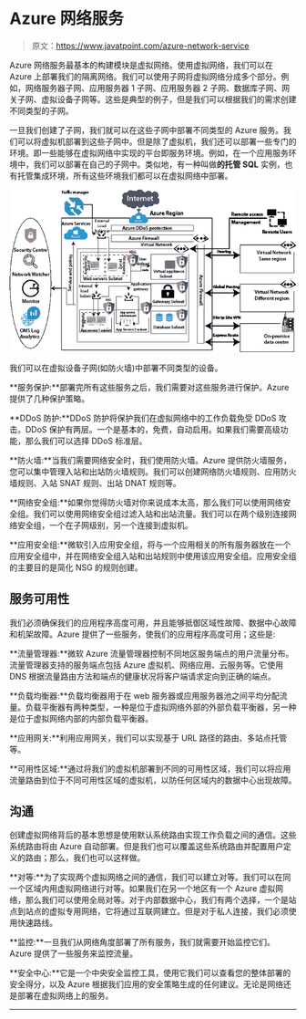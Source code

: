 # Azure 网络服务

> 原文：<https://www.javatpoint.com/azure-network-service>

Azure 网络服务最基本的构建模块是虚拟网络。使用虚拟网络，我们可以在 Azure 上部署我们的隔离网络。我们可以使用子网将虚拟网络分成多个部分。例如，网络服务器子网、应用服务器 1 子网、应用服务器 2 子网、数据库子网、网关子网、虚拟设备子网等。这些是典型的例子，但是我们可以根据我们的需求创建不同类型的子网。

一旦我们创建了子网，我们就可以在这些子网中部署不同类型的 Azure 服务。我们可以将虚拟机部署到这些子网中。但是除了虚拟机，我们还可以部署一些专门的环境。即一些能够在虚拟网络中实现的平台即服务环境。例如，在一个应用服务环境中，我们可以部署在自己的子网中。类似地，有一种叫做**的托管 SQL** 实例，也有托管集成环境，所有这些环境我们都可以在虚拟网络中部署。

![Azure Network Service](img/e804f7279998fbb7bb410800c1fcf0c8.png)

我们可以在虚拟设备子网(如防火墙)中部署不同类型的设备。

**服务保护:**部署完所有这些服务之后，我们需要对这些服务进行保护。Azure 提供了几种保护策略。

**DDoS 防护:**DDoS 防护将保护我们在虚拟网络中的工作负载免受 DDoS 攻击。DDoS 保护有两层。一个是基本的，免费，自动启用。如果我们需要高级功能，那么我们可以选择 DDoS 标准层。

**防火墙:**当我们需要网络安全时，我们使用防火墙。Azure 提供防火墙服务，您可以集中管理入站和出站防火墙规则。我们可以创建网络防火墙规则、应用防火墙规则、入站 SNAT 规则、出站 DNAT 规则等。

**网络安全组:**如果你觉得防火墙对你来说成本太高，那么我们可以使用网络安全组。我们可以使用网络安全组过滤入站和出站流量。我们可以在两个级别连接网络安全组，一个在子网级别，另一个连接到虚拟机。

**应用安全组:**微软引入应用安全组，将与一个应用相关的所有服务器放在一个应用安全组中，并在网络安全组入站和出站规则中使用该应用安全组。应用安全组的主要目的是简化 NSG 的规则创建。

## 服务可用性

我们必须确保我们的应用程序高度可用，并且能够抵御区域性故障、数据中心故障和机架故障。Azure 提供了一些服务，使我们的应用程序高度可用；这些是:

**流量管理器:**微软 Azure 流量管理器控制不同地区服务端点的用户流量分布。流量管理器支持的服务端点包括 Azure 虚拟机、网络应用、云服务等。它使用 DNS 根据流量路由方法和端点的健康状况将客户端请求定向到正确的端点。

**负载均衡器:**负载均衡器用于在 web 服务器或应用服务器池之间平均分配流量。负载平衡器有两种类型，一种是位于虚拟网络外部的外部负载平衡器，另一种是位于虚拟网络内部的内部负载平衡器。

**应用网关:**利用应用网关，我们可以实现基于 URL 路径的路由、多站点托管等。

**可用性区域:**通过将我们的虚拟机部署到不同的可用性区域，我们可以将应用流量路由到位于不同可用性区域的虚拟机，以防任何区域内的数据中心出现故障。

## 沟通

创建虚拟网络背后的基本思想是使用默认系统路由实现工作负载之间的通信。这些系统路由将由 Azure 自动部署。但是我们也可以覆盖这些系统路由并配置用户定义的路由；那么，我们也可以这样做。

**对等:**为了实现两个虚拟网络之间的通信，我们可以建立对等。我们可以在同一个区域内用虚拟网络进行对等。如果我们在另一个地区有一个 Azure 虚拟网络，那么我们可以使用全局对等。对于内部数据中心，我们有两个选择，一个是站点到站点的虚拟专用网络，它将通过互联网建立。但是对于私人连接，我们必须使用快速路线。

**监控:**一旦我们从网络角度部署了所有服务，我们就需要开始监控它们。Azure 提供了一些服务来监控流量。

**安全中心:**它是一个中央安全监控工具，使用它我们可以查看您的整体部署的安全得分，以及 Azure 根据我们应用的安全策略生成的任何建议。无论是网络还是部署在虚拟网络上的服务。

* * *